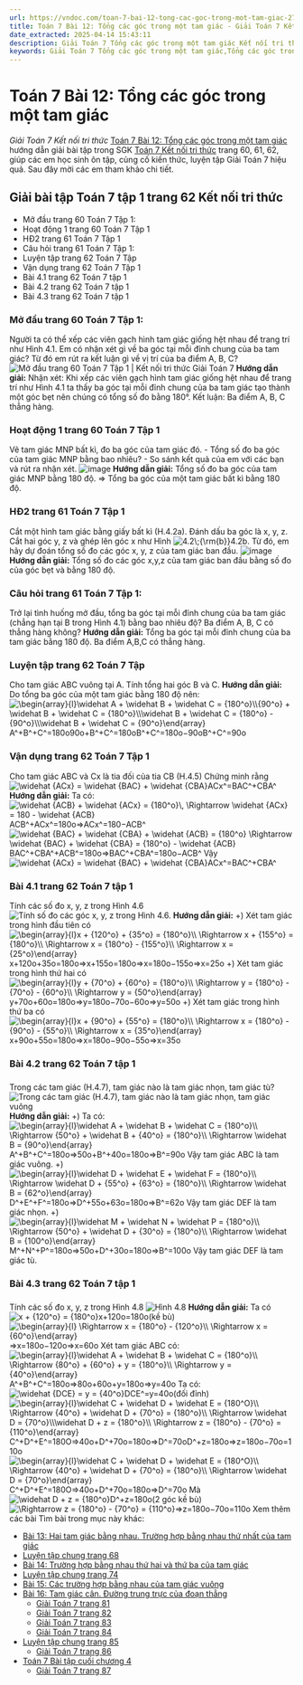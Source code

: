 ```yaml
---
url: https://vndoc.com/toan-7-bai-12-tong-cac-goc-trong-mot-tam-giac-271138
title: Toán 7 Bài 12: Tổng các góc trong một tam giác - Giải Toán 7 Kết nối tri thức - VnDoc.com
date_extracted: 2025-04-14 15:43:11
description: Giải Toán 7 Tổng các góc trong một tam giác Kết nối tri thức gồm lời giải chi tiết cho từng bài tập trong SGK Toán 7 cho các em học sinh tham khảo luyện Giải Toán 7 hiệu quả.
keywords: Giải Toán 7 Tổng các góc trong một tam giác,Tổng các góc trong một tam giác,Giải Toán 7 kết nối tri thức Tổng các góc trong một tam giác,toán lớp 7 kết nối tri thức,toán 7,toán lớp 7,giải toán lớp 7,giải toán 7,toán 7 kết nối tri thức,giải toán 7 tập 1 kết nối tri thức,sgk toán 7 kết nối tri thức,giải toán 7 trang 62,bài 12 tổng các góc trong một tam giác,toán 7 bài 12,toán lớp 7 bài 12,tổng các góc trong một tam giác toán 7
---
```


# Toán 7 Bài 12: Tổng các góc trong một tam giác
 _Giải Toán 7 Kết nối tri thức_
[Toán 7 Bài 12: Tổng các góc trong một tam giác](<https://vndoc.com/toan-7-bai-12-tong-cac-goc-trong-mot-tam-giac-271138>) hướng dẫn giải bài tập trong SGK [Toán 7 Kết nối tri thức](<https://vndoc.com/toan-7-tap-1-kntt>) trang 60, 61, 62, giúp các em học sinh ôn tập, củng cố kiến thức, luyện tập Giải Toán 7 hiệu quả. Sau đây mời các em tham khảo chi tiết.
## Giải bài tập Toán 7 tập 1 trang 62 Kết nối tri thức
  * Mở đầu trang 60 Toán 7 Tập 1: 
  * Hoạt động 1 trang 60 Toán 7 Tập 1
  * HĐ2 trang 61 Toán 7 Tập 1
  * Câu hỏi trang 61 Toán 7 Tập 1:
  * Luyện tập trang 62 Toán 7 Tập 
  * Vận dụng trang 62 Toán 7 Tập 1
  * Bài 4.1 trang 62 Toán 7 tập 1
  * Bài 4.2 trang 62 Toán 7 tập 1
  * Bài 4.3 trang 62 Toán 7 tập 1

### **Mở đầu trang 60 Toán 7 Tập 1:**
Người ta có thể xếp các viên gạch hình tam giác giống hệt nhau để trang trí như Hình 4.1. Em có nhận xét gì về ba góc tại mỗi đỉnh chung của ba tam giác? Từ đó em rút ra kết luận gì về vị trí của ba điểm A, B, C?
![Mở đầu trang 60 Toán 7 Tập 1 | Kết nối tri thức Giải Toán 7](https://i.vdoc.vn/data/image/2024/10/16/mo-dau-trang-60-toan-7-tap-1.png)
**Hướng dẫn giải:**
Nhận xét: Khi xếp các viên gạch hình tam giác giống hệt nhau để trang trí như Hình 4.1 ta thấy ba góc tại mỗi đỉnh chung của ba tam giác tạo thành một góc bẹt nên chúng có tổng số đo bằng 180°.
Kết luận: Ba điểm A, B, C thẳng hàng.
### **Hoạt động 1 trang 60 Toán 7 Tập 1**
Vẽ tam giác MNP bất kì, đo ba góc của tam giác đó.
\- Tổng số đo ba góc của tam giác MNP bằng bao nhiêu?
\- So sánh kết quả của em với các bạn và rút ra nhận xét.
![image](https://i.vdoc.vn/data/image/2023/11/13/capture-35.png)
**Hướng dẫn giải:**
Tổng số đo ba góc của tam giác MNP bằng 180 độ.
=> Tổng ba góc của một tam giác bất kì bằng 180 độ.
### HĐ2 trang 61 Toán 7 Tập 1
Cắt một hình tam giác bằng giấy bất kì \(H.4.2a\). Đánh dấu ba góc là x, y, z. Cắt hai góc y, z và ghép lên góc x như Hình ![4.2\\;{\\rm{b}}](https://i.vdoc.vn/data/image/blank.png)4.2b. Từ đó, em hãy dự đoán tổng số đo các góc x, y, z của tam giác ban đầu.
![image](https://i.vdoc.vn/data/image/2023/11/13/capture-36.png)
**Hướng dẫn giải:**
Tổng số đo các góc x,y,z của tam giác ban đầu bằng số đo của góc bẹt và bằng 180 độ.
### Câu hỏi trang 61 Toán 7 Tập 1:
Trở lại tình huống mở đầu, tổng ba góc tại mỗi đỉnh chung của ba tam giác \(chẳng hạn tại B trong Hình 4.1\) bằng bao nhiêu độ? Ba điểm A, B, C có thẳng hàng không?
**Hướng dẫn giải:**
Tổng ba góc tại mỗi đỉnh chung của ba tam giác bằng 180 độ.
Ba điểm A,B,C có thẳng hàng. 
### Luyện tập trang 62 Toán 7 Tập
Cho tam giác ABC vuông tại A. Tính tổng hai góc B và C.
**Hướng dẫn giải:**
Do tổng ba góc của một tam giác bằng 180 độ nên:
![\\begin{array}{l}\\widehat A + \\widehat B + \\widehat C = {180^o}\\\\{90^o} + \\widehat B + \\widehat C = {180^o}\\\\\\widehat B + \\widehat C = {180^o} - {90^o}\\\\\\widehat B + \\widehat C = {90^o}\\end{array}](https://i.vdoc.vn/data/image/blank.png)A^+B^+C^=180o90o+B^+C^=180oB^+C^=180o−90oB^+C^=90o
### Vận dụng trang 62 Toán 7 Tập 1
Cho tam giác ABC và Cx là tia đối của tia CB \(H.4.5\)
Chứng minh rằng ![\\widehat {ACx} = \\widehat {BAC} + \\widehat {CBA}](https://i.vdoc.vn/data/image/blank.png)ACx^=BAC^+CBA^
**Hướng dẫn giải:**
Ta có:![\\widehat {ACB} + \\widehat {ACx} = {180^o}\\, \\Rightarrow \\widehat {ACx} = 180 - \\widehat {ACB}](https://i.vdoc.vn/data/image/blank.png)ACB^+ACx^=180o⇒ACx^=180−ACB^
![\\widehat {BAC} + \\widehat {CBA} + \\widehat {ACB} = {180^o} \\Rightarrow \\widehat {BAC} + \\widehat {CBA} = {180^o} - \\widehat {ACB}](https://i.vdoc.vn/data/image/blank.png)BAC^+CBA^+ACB^=180o⇒BAC^+CBA^=180o−ACB^
Vậy ![\\widehat {ACx} = \\widehat {BAC} + \\widehat {CBA}](https://i.vdoc.vn/data/image/blank.png)ACx^=BAC^+CBA^
### Bài 4.1 trang 62 Toán 7 tập 1
Tính các số đo x, y, z trong Hình 4.6
![Tính số đo các góc x, y, z trong Hình 4.6.](https://i.vdoc.vn/data/image/2022/07/18/bai-4-1-trang-62-toan-lop-7-tap-1.png)
**Hướng dẫn giải:**
+\) Xét tam giác trong hình đầu tiên có
![\\begin{array}{l}x + {120^o} + {35^o} = {180^o}\\\\ \\Rightarrow x + {155^o} = {180^o}\\\\ \\Rightarrow x = {180^o} - {155^o}\\\\ \\Rightarrow x = {25^o}\\end{array}](https://i.vdoc.vn/data/image/blank.png)x+120o+35o=180o⇒x+155o=180o⇒x=180o−155o⇒x=25o
+\) Xét tam giác trong hình thứ hai có
![\\begin{array}{l}y + {70^o} + {60^o} = {180^o}\\\\ \\Rightarrow y = {180^o} - {70^o} - {60^o}\\\\ \\Rightarrow y = {50^o}\\end{array}](https://i.vdoc.vn/data/image/blank.png)y+70o+60o=180o⇒y=180o−70o−60o⇒y=50o
+\) Xét tam giác trong hình thứ ba có
![\\begin{array}{l}x + {90^o} + {55^o} = {180^o}\\\\ \\Rightarrow x = {180^o} - {90^o} - {55^o}\\\\ \\Rightarrow x = {35^o}\\end{array}](https://i.vdoc.vn/data/image/blank.png)x+90o+55o=180o⇒x=180o−90o−55o⇒x=35o
### Bài 4.2 trang 62 Toán 7 tập 1
### 
Trong các tam giác \(H.4.7\), tam giác nào là tam giác nhọn, tam giác tù?
![Trong các tam giác \(H.4.7\), tam giác nào là tam giác nhọn, tam giác vuông](https://i.vdoc.vn/data/image/2022/07/18/bai-4-2-trang-62-toan-lop-7-tap-1.png)
**Hướng dẫn giải:**
+\) Ta có:
![\\begin{array}{l}\\widehat A + \\widehat B + \\widehat C = {180^o}\\\\ \\Rightarrow {50^o} + \\widehat B + {40^o} = {180^o}\\\\ \\Rightarrow \\widehat B = {90^o}\\end{array}](https://i.vdoc.vn/data/image/blank.png)A^+B^+C^=180o⇒50o+B^+40o=180o⇒B^=90o
Vậy tam giác ABC là tam giác vuông.
+\)
![\\begin{array}{l}\\widehat D + \\widehat E + \\widehat F = {180^o}\\\\ \\Rightarrow \\widehat D + {55^o} + {63^o} = {180^o}\\\\ \\Rightarrow \\widehat B = {62^o}\\end{array}](https://i.vdoc.vn/data/image/blank.png)D^+E^+F^=180o⇒D^+55o+63o=180o⇒B^=62o
Vậy tam giác DEF là tam giác nhọn.
+\)
![\\begin{array}{l}\\widehat M + \\widehat N + \\widehat P = {180^o}\\\\ \\Rightarrow {50^o} + \\widehat D + {30^o} = {180^o}\\\\ \\Rightarrow \\widehat B = {100^o}\\end{array}](https://i.vdoc.vn/data/image/blank.png)M^+N^+P^=180o⇒50o+D^+30o=180o⇒B^=100o
Vậy tam giác DEF là tam giác tù.
### Bài 4.3 trang 62 Toán 7 tập 1
### 
Tính các số đo x, y, z trong Hình 4.8
![Hình 4.8](https://i.vdoc.vn/data/image/2024/10/16/Toan-7-bai-11-3.jpg)
**Hướng dẫn giải:**
Ta có
![x + {120^o} = {180^o}](https://i.vdoc.vn/data/image/blank.png)x+120o=180o\(kề bù\)
![\\begin{array}{l} \\Rightarrow x = {180^o} - {120^o}\\\\ \\Rightarrow x = {60^o}\\end{array}](https://i.vdoc.vn/data/image/blank.png)⇒x=180o−120o⇒x=60o
Xét tam giác ABC có:
![\\begin{array}{l}\\widehat A + \\widehat B + \\widehat C = {180^o}\\\\ \\Rightarrow {80^o} + {60^o} + y = {180^o}\\\\ \\Rightarrow y = {40^o}\\end{array}](https://i.vdoc.vn/data/image/blank.png)A^+B^+C^=180o⇒80o+60o+y=180o⇒y=40o
Ta có: ![\\widehat {DCE} = y = {40^o}](https://i.vdoc.vn/data/image/blank.png)DCE^=y=40o\(đối đỉnh\)
![\\begin{array}{l}\\widehat C + \\widehat D + \\widehat E = {180^O}\\\\ \\Rightarrow {40^o} + \\widehat D + {70^o} = {180^o}\\\\ \\Rightarrow \\widehat D = {70^o}\\\\\\widehat D + z = {180^o}\\\\ \\Rightarrow z = {180^o} - {70^o} = {110^o}\\end{array}](https://i.vdoc.vn/data/image/blank.png)C^+D^+E^=180O⇒40o+D^+70o=180o⇒D^=70oD^+z=180o⇒z=180o−70o=110o
![\\begin{array}{l}\\widehat C + \\widehat D + \\widehat E = {180^O}\\\\ \\Rightarrow {40^o} + \\widehat D + {70^o} = {180^o}\\\\ \\Rightarrow \\widehat D = {70^o}\\end{array}](https://i.vdoc.vn/data/image/blank.png)C^+D^+E^=180O⇒40o+D^+70o=180o⇒D^=70o
Mà ![\\widehat D + z = {180^o}](https://i.vdoc.vn/data/image/blank.png)D^+z=180o\(2 góc kề bù\)
![\\Rightarrow z = {180^o} - {70^o} = {110^o}](https://i.vdoc.vn/data/image/blank.png)⇒z=180o−70o=110o
Xem thêm các bài Tìm bài trong mục này khác:
  * [Bài 13: Hai tam giác bằng nhau. Trường hợp bằng nhau thứ nhất của tam giác](</toan-7-bai-13-hai-tam-giac-bang-nhau-truong-hop-bang-nhau-thu-nhat-cua-tam-giac-271145>)
  * [Luyện tập chung trang 68](</toan-7-luyen-tap-chung-trang-68-271155>)
  * [Bài 14: Trường hợp bằng nhau thứ hai và thứ ba của tam giác](</toan-7-bai-14-truong-hop-bang-nhau-thu-hai-va-thu-ba-cua-tam-giac-271157>)
  * [Luyện tập chung trang 74](</toan-7-luyen-tap-chung-trang-74-271161>)
  * [Bài 15: Các trường hợp bằng nhau của tam giác vuông](</toan-7-bai-15-cac-truong-hop-bang-nhau-cua-tam-giac-vuong-271162>)
  * [Bài 16: Tam giác cân. Đường trung trực của đoạn thẳng](</toan-7-bai-16-tam-giac-can-duong-trung-truc-cua-doan-thang-271165>)
    * [Giải Toán 7 trang 81 ](</giai-toan-7-trang-81-tap-1-ket-noi-tri-thuc-332155>)
    * [Giải Toán 7 trang 82](</giai-toan-7-trang-82-tap-1-ket-noi-tri-thuc-332156>)
    * [Giải Toán 7 trang 83 ](</giai-toan-7-trang-83-tap-1-ket-noi-tri-thuc-332161>)
    * [Giải Toán 7 trang 84 ](</giai-toan-7-trang-84-tap-1-ket-noi-tri-thuc-332165>)
  * [Luyện tập chung trang 85](</toan-7-luyen-tap-chung-trang-85-271167>)
    * [Giải Toán 7 trang 86 ](</giai-toan-7-trang-86-tap-1-ket-noi-tri-thuc-332181>)
  * [Toán 7 Bài tập cuối chương 4](</giai-toan-7-bai-tap-cuoi-chuong-4-271170>)
    * [Giải Toán 7 trang 87 ](</giai-toan-7-trang-87-tap-1-ket-noi-tri-thuc-332185>)

